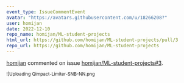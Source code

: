 ```yaml
---
event_type: IssueCommentEvent
avatar: "https://avatars.githubusercontent.com/u/18266208?"
user: homijan
date: 2022-12-10
repo_name: homijan/ML-student-projects
html_url: https://github.com/homijan/ML-student-projects/pull/3
repo_url: https://github.com/homijan/ML-student-projects
---
```


<a href='https://github.com/homijan' target='_blank'>homijan</a> commented on issue <a href='https://github.com/homijan/ML-student-projects/pull/3' target='_blank'>homijan/ML-student-projects#3</a>.

<small>![Uploading Qimpact-Limiter-SNB-NN.png